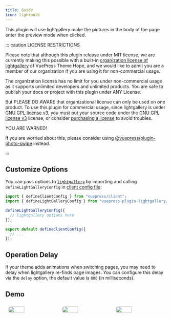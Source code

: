 ```yaml
---
title: Guide
icon: lightbulb
---
```


This plugin will use lightgallery make the pictures in the body of the page enter the preview mode when clicked.

<!-- more -->

::: caution LICENSE RESTRICTIONS

Please note that although this plugin release under MIT license, we are currently making this possible with a built-in [organization license of lightgallery](https://www.lightgalleryjs.com/license/) of VuePress Theme Hope, and we would like to admit you are a member of our organization if you are using it for non-commercial usage.

The organization license has no limit for you under non-commercial usage as it supports unlimited developers and unlimited products. You are safe to publish your docs or project with this plugin under ANY License.

But PLEASE DO AWARE that organizational license can only be used on one product. To use this plugin for commercial usage, since lightgallery is under [GNU GPL license v3](https://www.gnu.org/licenses/gpl-3.0.html), you must put your source code under the [GNU GPL license v3](https://www.gnu.org/licenses/gpl-3.0.html) license, or consider [purchasing a license](https://www.lightgalleryjs.com/license/) to avoid troubles.

YOU ARE WARNED!

If you are worried about this, please consider using [@vuepress/plugin-photo-swipe][photo-swipe] instead.

:::

## Customize Options

You can pass options to [`lightgallery`](https://www.lightgalleryjs.com/) by importing and calling `defineLightGalleryConfig` in [client config file][client-config]:

```ts title=".vuepress/client.ts"
import { defineClientConfig } from "vuepress/client";
import { defineLightGalleryConfig } from "vuepress-plugin-lightgallery/client";

defineLightGalleryConfig({
  // lightgallery options here
});

export default defineClientConfig({
  // ...
});
```

## Operation Delay

If your theme adds animations when switching pages, you may need to delay when lightgallery re-finds page images. You can configure this delay via the `delay` option, the default value is `800` (in milliseconds).

## Demo

<!-- markdownlint-disable -->

<div class="image-preview">
  <img src="//theme-hope-assets.vuejs.press/files/img/1.jpg" />
  <img src="//theme-hope-assets.vuejs.press/files/img/2.jpg" />
  <img src="//theme-hope-assets.vuejs.press/files/img/3.jpg" />
</div>

<style>
  .image-preview {
    display: flex;
    justify-content: space-evenly;
    align-items: center;
    flex-wrap: wrap;
  }

  .image-preview > img {
     box-sizing: border-box;
     width: 33.3% !important;
     padding: 9px;
     border-radius: 16px;
  }

  @media (max-width: 719px){
    .image-preview > img {
      width: 50% !important;
    }
  }

  @media (max-width: 419px){
    .image-preview > img {
      width: 100% !important;
    }
  }
</style>

<!-- markdownlint-restore -->

[client-config]: https://vuejs.press/guide/configuration.html#client-config-file
[photo-swipe]: https://ecosystem.vuejs.press/plugins/photo-swipe.html
